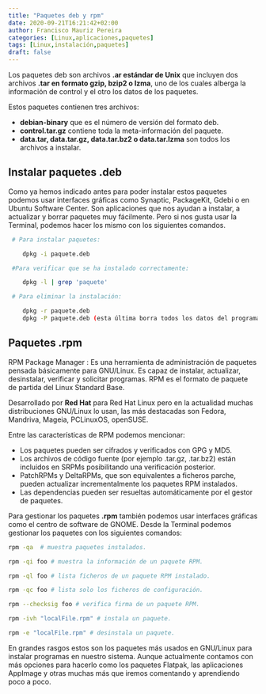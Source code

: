 ```yaml
---
title: "Paquetes deb y rpm"
date: 2020-09-21T16:21:42+02:00
author: Francisco Mauriz Pereira
categories: [Linux,aplicaciones,paquetes]
tags: [Linux,instalación,paquetes]
draft: false
---
```

Los paquetes deb son archivos **.ar estándar de Unix** que incluyen dos archivos **.tar en formato gzip, bzip2 o lzma**, uno de los cuales alberga la información de control y el otro los datos de los paquetes.

Estos paquetes contienen tres archivos:

- **debian-binary** que es el  número de versión del formato deb.
- **control.tar.gz** contiene toda la meta-información del paquete.
- **data.tar, data.tar.gz, data.tar.bz2 o data.tar.lzma** son todos los archivos a instalar.

## Instalar paquetes .deb

Como ya hemos indicado antes para poder instalar estos paquetes podemos usar interfaces gráficas como Synaptic, PackageKit, Gdebi o en Ubuntu Software Center. Son aplicaciones que nos ayudan a instalar, a actualizar y borrar paquetes muy fácilmente. Pero si nos gusta usar la Terminal, podemos hacer los mismo con los siguientes comandos.

```bash
 # Para instalar paquetes:

    dpkg -i paquete.deb

 #Para verificar que se ha instalado correctamente:

    dpkg -l | grep 'paquete'

 # Para eliminar la instalación:

    dpkg -r paquete.deb
    dpkg -P paquete.deb (esta última borra todos los datos del programa)1​
```
    
## Paquetes .rpm    
    
 RPM Package Manager
 : Es una herramienta de administración de paquetes pensada básicamente para GNU/Linux. Es capaz de instalar, actualizar, desinstalar, verificar y solicitar programas. RPM es el formato de paquete de partida del Linux Standard Base.

Desarrollado por **Red Hat** para Red Hat Linux pero en la actualidad muchas distribuciones GNU/Linux lo usan, las más destacadas son Fedora, Mandriva, Mageia, PCLinuxOS, openSUSE.

Entre las características de RPM podemos mencionar:

- Los paquetes pueden ser cifrados y verificados con GPG y MD5.
- Los archivos de código fuente (por ejemplo .tar.gz, .tar.bz2) están incluidos en SRPMs posibilitando una verificación posterior.
- PatchRPMs y DeltaRPMs, que son equivalentes a ficheros parche, pueden actualizar incrementalmente los paquetes RPM instalados.
- Las dependencias pueden ser resueltas automáticamente por el gestor de paquetes.

Para gestionar los paquetes **.rpm** también podemos usar interfaces gráficas como el centro de software de GNOME. Desde la Terminal podemos gestionar los paquetes con los siguientes comandos:

```bash
rpm -qa  # muestra paquetes instalados.

rpm -qi foo # muestra la información de un paquete RPM.

rpm -ql foo # lista ficheros de un paquete RPM instalado.

rpm -qc foo # lista solo los ficheros de configuración.

rpm --checksig foo # verifica firma de un paquete RPM.

rpm -ivh "localFile.rpm" # instala un paquete.

rpm -e "localFile.rpm" # desinstala un paquete.
```

En grandes rasgos estos son los paquetes más usados en GNU/Linux para instalar programas en nuestro sistema. Aunque actualmente contamos con más opciones para hacerlo como los paquetes Flatpak, las aplicaciones AppImage y otras muchas más que iremos comentando y aprendiendo poco a poco.